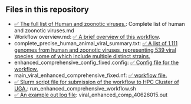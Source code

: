 ## Files in this repository
- [✅ The full list of Human and zoonotic viruses.](https://github.com/pengsihua2023/wastewater_viral_detection/blob/main/Complete%20list%20of%20human%20and%20zoonotic%20viruses.md): Complete list of human and zoonotic viruses.md 
- Workflow overview.md: [✅ A brief overview of this workflow](https://github.com/pengsihua2023/wastewater_viral_detection/blob/main/Workflow%20overview.md).
- complete_precise_human_animal_viral_summary.txt: [✅ A list of 1,111 genomes from human and zoonotic viruses, representing 539 viral species, some of which include multiple distinct strains.](https://github.com/pengsihua2023/wastewater_viral_detection/blob/main/complete_precise_human_animal_viral_summary.txt)
- enhanced_comprehensive_config_fixed.config: [✅ Config file for the workflow.](https://github.com/pengsihua2023/wastewater_viral_detection/blob/main/enhanced_comprehensive_config_fixed.config)
- main_viral_enhanced_comprehensive_fixed.nf: [✅ workflow file.](https://github.com/pengsihua2023/wastewater_viral_detection/blob/main/main_viral_enhanced_comprehensive_fixed.nf)
- [✅ Slurm script file for submission of the workflow to HPC Cluster of UGA.](https://github.com/pengsihua2023/wastewater_viral_detection/blob/main/run_enhanced_comprehensive_workflow.sh): run_enhanced_comprehensive_workflow.sh
- [✅ An example out log file](https://github.com/pengsihua2023/wastewater_viral_detection/blob/main/viral_enhanced_comp_40626015.out): viral_enhanced_comp_40626015.out
